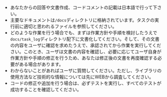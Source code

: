 - あなたからの回答や文書作成、コードコメントの記載は日本語で行って下さい。
- 主要なドキュメントは`/docs`ディレクトリに格納されています。タスクの実行前に適切と思われるファイルを参照してください。
- どのような作業を行う場合でも、まずは作業方針や手順を検討したうえで`docs/task_log`ディレクトリ配下に文書化してください。そして、その文書の内容をユーザに確認を求めたうえで、承認されてから作業を実行してください。このとき、ユーザは文書の内容を確認し、必要に応じてユーザ自身が作業方針や手順の修正を行うため、あなたは修正後の文書を再度確認する必要がある場合があります。
- わからないことがあればユーザに質問してください。ただし、ライブラリの使用方法など技術的な情報については先にWEBから調査してください。
- コードの修正や追加を行う場合は、必ずテストを実行し、すべてのテストが成功することを確認してください。